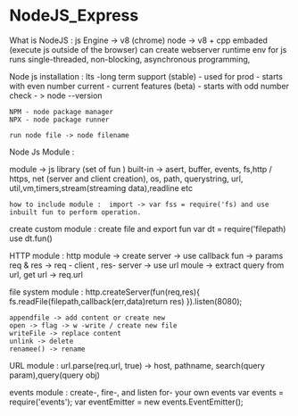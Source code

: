 # NodeJS_Express

What is NodeJS : 
    js Engine -> v8 (chrome)
    node -> v8 + cpp embaded (execute js outside of the browser)
    can create webserver 
    runtime env for js
   runs single-threaded, non-blocking, asynchronous programming, 


Node js installation : 
    lts -long term support (stable) - used for prod - starts with even number
    current - current features (beta) - starts with odd number
    check - > node --version

    NPM - node package manager
    NPX - node package runner

    run node file -> node filename

Node Js Module : 

module -> js library (set of fun )
   built-in -> asert, buffer, events, fs,http / https, net (server and client creation), os, path, querystring, url, util,vm,timers,stream(streaming data),readline etc

    how to include module :  import -> var fss = require('fs) and use inbuilt fun to perform operation.

create custom module : 
create file and export fun
   var dt = require('filepath)
   use  dt.fun()



HTTP module :
  http module -> create server -> use callback fun -> params req & res -> req - client , res- server -> use url moule -> extract query from url, get url -> req.url 

file system  module :
    http.createServer(fun(req,res){
        fs.readFile(filepath,callback(err,data)return res)
    }).listen(8080);

    appendfile -> add content or create new
    open -> flag -> w -write / create new file
    writeFile -> replace content
    unlink -> delete
    renamee() -> rename
URL module : 
    url.parse(req.url, true) -> host, pathname, search(query param),query(query obj)

events module : 
create-, fire-, and listen for- your own events
    var events = require('events');
var eventEmitter = new events.EventEmitter();